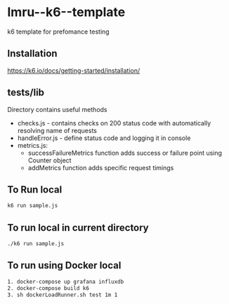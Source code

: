 # lmru--k6--template
k6 template for prefomance testing

## Installation 
https://k6.io/docs/getting-started/installation/

## tests/lib 
Directory contains useful methods
- checks.js - contains checks on 200 status code with automatically resolving name of requests
- handleError.js - define  status code and logging it in console
- metrics.js:
    - successFailureMetrics function adds success or failure point using Counter object
    - addMetrics function adds specific request timings

## To Run local
```sh
k6 run sample.js
```
## To run local in current directory
```sh
./k6 run sample.js
```
## To run using Docker local
```sh
1. docker-compose up grafana influxdb
2. docker-compose build k6
3. sh dockerLoadRunner.sh test 1m 1
```